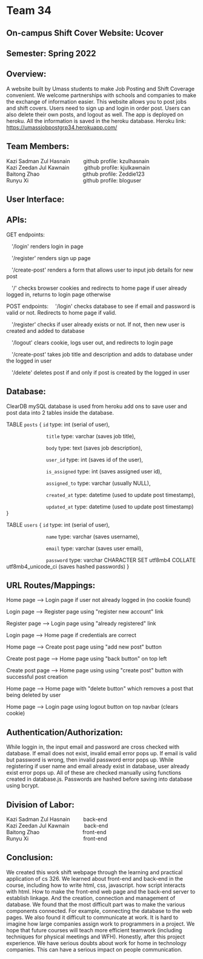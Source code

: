# Team 34

## On-campus Shift Cover Website: Ucover

## Semester: Spring 2022

## Overview:
A website built by Umass students to make Job Posting and Shift Coverage convenient. We welcome partnerships with schools and companies to make the exchange of information easier. This website allows you to post jobs and shift covers. Users need to sign up and login in order post. Users can also delete their own posts, and logout as well. The app is deployed on heroku. All the information is saved in the heroku database. Heroku link: https://umassjobpostgrp34.herokuapp.com/

## Team Members:  
Kazi Sadman Zul Hasnain&ensp;&ensp;&ensp;&ensp;&ensp;github profile: kzulhasnain  
Kazi Zeedan Jul Kawnain&ensp;&ensp;&ensp;&ensp;&ensp;&nbsp;github profile: kjulkawnain  
Baitong Zhao  &emsp;&emsp;&emsp;&emsp;&emsp;&emsp;&ensp;&ensp;&nbsp;&nbsp;	 github profile: Zeddie123	  
Runyu Xi&ensp;&ensp;&ensp;&ensp;&ensp;&ensp;&ensp;&ensp;&ensp;&ensp;&ensp;&ensp;&ensp;&ensp;&ensp;&ensp;&ensp;&ensp;&ensp;&ensp;&nbsp;github profile: bloguser

## User Interface:

## APIs:
GET endpoints:

  &ensp;&ensp;'/login'    renders login in page
  
 &ensp;&ensp;'/register'   renders sign up page
  
&ensp;&ensp;'/create-post'    renders a form that allows user to input job details for new post
  
  &ensp;&ensp;'/'   checks browser cookies and redirects to home page if user already logged in, returns to login page otherwise
  
 POST endpoints:
  &ensp;&ensp;'/login'    checks database to see if email and password is valid or not. Redirects to home page if valid.
  
  &ensp;&ensp;'/register'   checks if user already exists or not. If not, then new user is created and added to database
  
  &ensp;&ensp;'/logout'   clears cookie, logs user out, and redirects to login page
 
  &ensp;&ensp;'/create-post'    takes job title and description and adds to database under the logged in user
  
  &ensp;&ensp;'/delete'   deletes post if and only if post is created by the logged in user

## Database:
ClearDB mySQL database is used from heroku add ons to save user and post data into 2 tables inside the database.

TABLE `posts` {
  `id` type: int (serial of user),
  
  &emsp;&emsp;&emsp;&emsp;&emsp;&emsp;&emsp;&ensp;`title` type: varchar (saves job title),
  
  &emsp;&emsp;&emsp;&emsp;&emsp;&emsp;&emsp;&ensp;`body` type: text (saves job description),
  
  &emsp;&emsp;&emsp;&emsp;&emsp;&emsp;&emsp;&ensp;`user_id` type: int (saves id of the user),
  
  &emsp;&emsp;&emsp;&emsp;&emsp;&emsp;&emsp;&ensp;`is_assigned` type: int (saves assigned user id),
  
  &emsp;&emsp;&emsp;&emsp;&emsp;&emsp;&emsp;&ensp;`assigned_to` type: varchar (usually NULL),
  
  &emsp;&emsp;&emsp;&emsp;&emsp;&emsp;&emsp;&ensp;`created_at` type: datetime (used to update post timestamp),
  
  &emsp;&emsp;&emsp;&emsp;&emsp;&emsp;&emsp;&ensp;`updated_at` type: datetime (used to update post timestamp)
}

TABLE `users` {
  `id` type: int (serial of user),
  
  &emsp;&emsp;&emsp;&emsp;&emsp;&emsp;&emsp;&ensp;`name` type: varchar (saves username),
  
  &emsp;&emsp;&emsp;&emsp;&emsp;&emsp;&emsp;&ensp;`email` type: varchar (saves user email),
  
  &emsp;&emsp;&emsp;&emsp;&emsp;&emsp;&emsp;&ensp;`password` type: varchar CHARACTER SET utf8mb4 COLLATE utf8mb4_unicode_ci (saves hashed passwords)
}

## URL Routes/Mappings:
Home page --> Login page if user not already logged in (no cookie found)

Login page --> Register page using "register new account" link

Register page --> Login page using "already registered" link

Login page --> Home page if credentials are correct       

Home page --> Create post page using "add new post" button

Create post page --> Home page using "back button" on top left

Create post page --> Home page using using "create post" button with successful post creation

Home page --> Home page with "delete button" which removes a post that being deleted by user

Home page --> Login page using logout button on top navbar (clears cookie)




## Authentication/Authorization:
While loggin in, the input email and password are cross checked with database. If email does not exist, invalid email error pops up. If email is valid but password is wrong, then invalid password error pops up. While registering if user name and email already exist in database, user already exist error pops up. All of these are checked manually using functions created in database.js. Passwords are hashed before saving into database using bcrypt.

## Division of Labor:
Kazi Sadman Zul Hasnain&ensp;&ensp;&ensp;&ensp;&ensp;back-end  
Kazi Zeedan Jul Kawnain&ensp;&ensp;&ensp;&ensp;&ensp;&nbsp;back-end  
Baitong Zhao  &emsp;&emsp;&emsp;&emsp;&emsp;&emsp;&ensp;&ensp;&nbsp;&nbsp; front-end   
Runyu Xi&nbsp;&nbsp;&ensp;&ensp;&ensp;&ensp;&ensp;&ensp;&ensp;&ensp;&ensp;&ensp;&ensp;&ensp;&ensp;&ensp;&ensp;&ensp;&ensp;&ensp;&ensp;&nbsp;front-end

## Conclusion:

We created this work shift webpage through the learning and practical application of cs 326. We learned about front-end and back-end in the course, including how to write html, css, javascript. how script interacts with html. How to make the front-end web page and the back-end server to establish linkage. And the creation, connection and management of database.
We found that the most difficult part was to make the various components connected. For example, connecting the database to the web pages. We also found it difficult to communicate at work. It is hard to imagine how large companies assign work to programmers in a project. We hope that future courses will teach more efficient teamwork (including techniques for physical meetings and WFH). Honestly, after this project experience. We have serious doubts about work for home in technology companies. This can have a serious impact on people communication.
